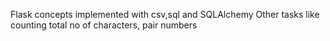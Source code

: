 Flask concepts implemented with csv,sql and SQLAlchemy
Other tasks like counting total no of characters, pair numbers
